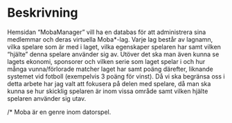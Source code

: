 # Beskrivning

Hemsidan “MobaManager” vill ha en databas för att administrera sina medlemmar och deras virtuella Moba*-lag. Varje lag består av lagnamn,  vilka spelare som är med i laget, vilka egenskaper spelaren har samt vilken “hjälte” denna spelare använder sig av. Utöver det ska man även kunna se lagets ekonomi, sponsorer och vilken serie som laget spelar i och hur många vunna/förlorade matcher laget har samt poäng därefter, liknande systemet vid fotboll (exempelvis 3 poäng för vinst). Då vi ska begränsa oss i detta arbete har jag valt att fokusera på delen med spelare, då man ska kunna se hur skicklig spelaren är inom vissa område samt vilken hjälte spelaren använder sig utav.

/* Moba är en genre inom datorspel.
